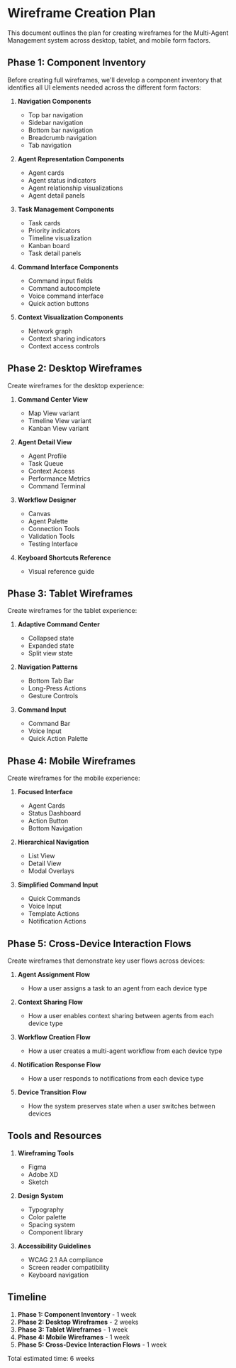 # Wireframe Creation Plan

This document outlines the plan for creating wireframes for the Multi-Agent Management system across desktop, tablet, and mobile form factors.

## Phase 1: Component Inventory

Before creating full wireframes, we'll develop a component inventory that identifies all UI elements needed across the different form factors:

1. **Navigation Components**
   - Top bar navigation
   - Sidebar navigation
   - Bottom bar navigation
   - Breadcrumb navigation
   - Tab navigation

2. **Agent Representation Components**
   - Agent cards
   - Agent status indicators
   - Agent relationship visualizations
   - Agent detail panels

3. **Task Management Components**
   - Task cards
   - Priority indicators
   - Timeline visualization
   - Kanban board
   - Task detail panels

4. **Command Interface Components**
   - Command input fields
   - Command autocomplete
   - Voice command interface
   - Quick action buttons

5. **Context Visualization Components**
   - Network graph
   - Context sharing indicators
   - Context access controls

## Phase 2: Desktop Wireframes

Create wireframes for the desktop experience:

1. **Command Center View**
   - Map View variant
   - Timeline View variant
   - Kanban View variant

2. **Agent Detail View**
   - Agent Profile
   - Task Queue
   - Context Access
   - Performance Metrics
   - Command Terminal

3. **Workflow Designer**
   - Canvas
   - Agent Palette
   - Connection Tools
   - Validation Tools
   - Testing Interface

4. **Keyboard Shortcuts Reference**
   - Visual reference guide

## Phase 3: Tablet Wireframes

Create wireframes for the tablet experience:

1. **Adaptive Command Center**
   - Collapsed state
   - Expanded state
   - Split view state

2. **Navigation Patterns**
   - Bottom Tab Bar
   - Long-Press Actions
   - Gesture Controls

3. **Command Input**
   - Command Bar
   - Voice Input
   - Quick Action Palette

## Phase 4: Mobile Wireframes

Create wireframes for the mobile experience:

1. **Focused Interface**
   - Agent Cards
   - Status Dashboard
   - Action Button
   - Bottom Navigation

2. **Hierarchical Navigation**
   - List View
   - Detail View
   - Modal Overlays

3. **Simplified Command Input**
   - Quick Commands
   - Voice Input
   - Template Actions
   - Notification Actions

## Phase 5: Cross-Device Interaction Flows

Create wireframes that demonstrate key user flows across devices:

1. **Agent Assignment Flow**
   - How a user assigns a task to an agent from each device type

2. **Context Sharing Flow**
   - How a user enables context sharing between agents from each device type

3. **Workflow Creation Flow**
   - How a user creates a multi-agent workflow from each device type

4. **Notification Response Flow**
   - How a user responds to notifications from each device type

5. **Device Transition Flow**
   - How the system preserves state when a user switches between devices

## Tools and Resources

1. **Wireframing Tools**
   - Figma
   - Adobe XD
   - Sketch

2. **Design System**
   - Typography
   - Color palette
   - Spacing system
   - Component library

3. **Accessibility Guidelines**
   - WCAG 2.1 AA compliance
   - Screen reader compatibility
   - Keyboard navigation

## Timeline

1. **Phase 1: Component Inventory** - 1 week
2. **Phase 2: Desktop Wireframes** - 2 weeks
3. **Phase 3: Tablet Wireframes** - 1 week
4. **Phase 4: Mobile Wireframes** - 1 week
5. **Phase 5: Cross-Device Interaction Flows** - 1 week

Total estimated time: 6 weeks

